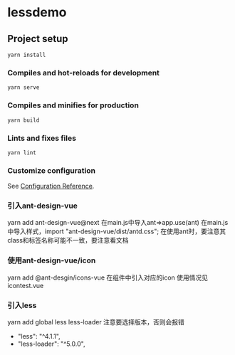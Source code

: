 # lessdemo

## Project setup
```
yarn install
```

### Compiles and hot-reloads for development
```
yarn serve
```

### Compiles and minifies for production
```
yarn build
```

### Lints and fixes files
```
yarn lint
```

### Customize configuration
See [Configuration Reference](https://cli.vuejs.org/config/).

### 引入ant-design-vue
yarn add ant-design-vue@next
在main.js中导入ant=>app.use(ant)
在main.js中导入样式，import "ant-design-vue/dist/antd.css";
在使用ant时，要注意其class和标签名称可能不一致，要注意看文档
### 使用ant-design-vue/icon
yarn add @ant-desgin/icons-vue
在组件中引入对应的icon
使用情况见icontest.vue
### 引入less
yarn add global less less-loader
注意要选择版本，否则会报错
+ "less": "^4.1.1",
+ "less-loader": "^5.0.0",

